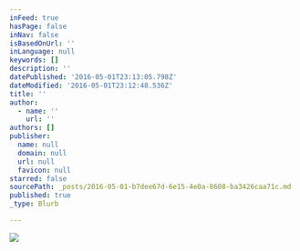 ```yaml
---
inFeed: true
hasPage: false
inNav: false
isBasedOnUrl: ''
inLanguage: null
keywords: []
description: ''
datePublished: '2016-05-01T23:13:05.798Z'
dateModified: '2016-05-01T23:12:48.536Z'
title: ''
author:
  - name: ''
    url: ''
authors: []
publisher:
  name: null
  domain: null
  url: null
  favicon: null
starred: false
sourcePath: _posts/2016-05-01-b7dee67d-6e15-4e0a-8608-ba3426caa71c.md
published: true
_type: Blurb

---
```

![](https://the-grid-user-content.s3-us-west-2.amazonaws.com/b4a09ed1-9173-4316-a85f-cb13e7b158ab.png)